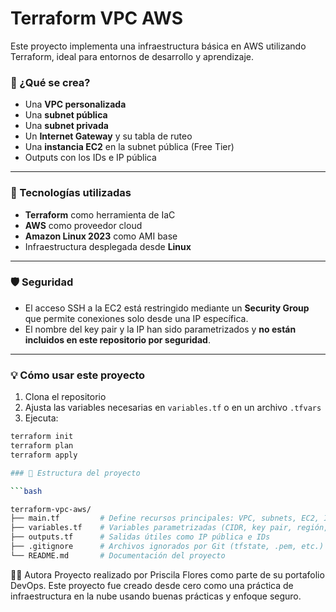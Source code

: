 # Terraform VPC AWS

Este proyecto implementa una infraestructura básica en AWS utilizando Terraform, ideal para entornos de desarrollo y aprendizaje.

### 🔧 ¿Qué se crea?

- Una **VPC personalizada**
- Una **subnet pública**
- Una **subnet privada**
- Un **Internet Gateway** y su tabla de ruteo
- Una **instancia EC2** en la subnet pública (Free Tier)
- Outputs con los IDs e IP pública

---

### 🚀 Tecnologías utilizadas

- **Terraform** como herramienta de IaC
- **AWS** como proveedor cloud
- **Amazon Linux 2023** como AMI base
- Infraestructura desplegada desde **Linux**

---

### 🛡️ Seguridad

- El acceso SSH a la EC2 está restringido mediante un **Security Group** que permite conexiones solo desde una IP específica.
- El nombre del key pair y la IP han sido parametrizados y **no están incluidos en este repositorio por seguridad**.

---

### 💡 Cómo usar este proyecto

1. Clona el repositorio
2. Ajusta las variables necesarias en `variables.tf` o en un archivo `.tfvars`
3. Ejecuta:

```bash
terraform init
terraform plan
terraform apply

### 📁 Estructura del proyecto

```bash

terraform-vpc-aws/
├── main.tf         # Define recursos principales: VPC, subnets, EC2, IGW
├── variables.tf    # Variables parametrizadas (CIDR, key pair, región, etc.)
├── outputs.tf      # Salidas útiles como IP pública e IDs
├── .gitignore      # Archivos ignorados por Git (tfstate, .pem, etc.)
└── README.md       # Documentación del proyecto
```

👩‍💻 Autora
Proyecto realizado por Priscila Flores como parte de su portafolio DevOps.
Este proyecto fue creado desde cero como una práctica de infraestructura en la nube usando buenas prácticas y enfoque seguro.